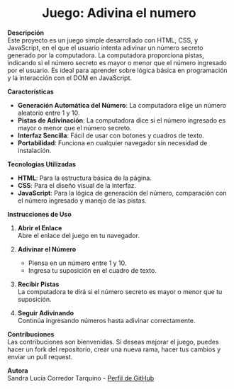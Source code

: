 <h1 align="center"> Juego: Adivina el numero </h1>

**Descripción**  
Este proyecto es un juego simple desarrollado con HTML, CSS, y JavaScript, en el que el usuario intenta adivinar un número secreto generado por la computadora. La computadora proporciona pistas, indicando si el número secreto es mayor o menor que el número ingresado por el usuario. Es ideal para aprender sobre lógica básica en programación y la interacción con el DOM en JavaScript.

**Características**  
- **Generación Automática del Número**: La computadora elige un número aleatorio entre 1 y 10.
- **Pistas de Adivinación**: La computadora dice si el número ingresado es mayor o menor que el número secreto.
- **Interfaz Sencilla**: Fácil de usar con botones y cuadros de texto.
- **Portabilidad**: Funciona en cualquier navegador sin necesidad de instalación.

**Tecnologías Utilizadas**  
- **HTML**: Para la estructura básica de la página.
- **CSS**: Para el diseño visual de la interfaz.
- **JavaScript**: Para la lógica de generación del número, comparación con el número ingresado y manejo de las pistas.

**Instrucciones de Uso**  

1. **Abrir el Enlace**  
   Abre el enlace del juego en tu navegador.

2. **Adivinar el Número**  
   - Piensa en un número entre 1 y 10.
   - Ingresa tu suposición en el cuadro de texto.

3. **Recibir Pistas**  
   La computadora te dirá si el número secreto es mayor o menor que tu suposición.

4. **Seguir Adivinando**  
   Continúa ingresando números hasta adivinar correctamente.

**Contribuciones**  
Las contribuciones son bienvenidas. Si deseas mejorar el juego, puedes hacer un fork del repositorio, crear una nueva rama, hacer tus cambios y enviar un pull request.

**Autora**  
Sandra Lucía Corredor Tarquino - [Perfil de GitHub](https://github.com/SandraCorredor)
